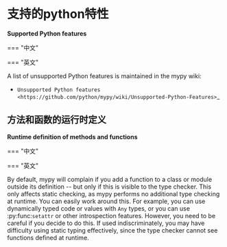 # 支持的python特性

**Supported Python features**

=== "中文"

=== "英文"

A list of unsupported Python features is maintained in the mypy wiki:

- `Unsupported Python features <https://github.com/python/mypy/wiki/Unsupported-Python-Features>`_

## 方法和函数的运行时定义


**Runtime definition of methods and functions**

=== "中文"

=== "英文"

By default, mypy will complain if you add a function to a class or module outside its definition -- but only if this is visible to the type checker. This only affects static checking, as mypy performs no additional type checking at runtime. You can easily work around this. For example, you can use dynamically typed code or values with ``Any`` types, or you can use :py:func:`setattr` or other introspection features. However, you need to be careful if you decide to do this. If used indiscriminately, you may have difficulty using static typing effectively, since the type checker cannot see functions defined at runtime.